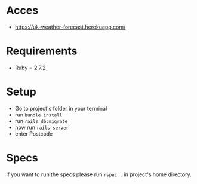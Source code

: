 # Acces

- https://uk-weather-forecast.herokuapp.com/

# Requirements

- Ruby = 2.7.2

# Setup

- Go to project's folder in your terminal
- run `bundle install`
- run `rails db:migrate`
- now run `rails server`
- enter Postcode

# Specs

if you want to run the specs please run `rspec .` in project's home directory.
